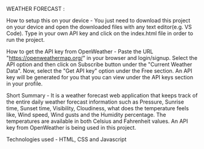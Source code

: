 WEATHER FORECAST :

How to setup this on your device -
You just need to download this project on your device and open the downloaded files with any text editor(e.g. VS Code). Type in your own API key and click on the index.html file in order to run the project.

How to get the API key from OpenWeather -
Paste the URL "https://openweathermap.org/" in your browser and login/signup. Select the API option and then click on Subscribe button under the "Current Weather Data". Now, select the "Get API key" option under the Free section. An API key will be generated for you that you can view under the API keys section in your profile.

Short Summary -
It is a weather forecast web application that keeps track of the entire daily weather forecast information such as Pressure, Sunrise time, Sunset time, Visibility, Cloudiness, what does the temperature feels like, Wind speed, Wind gusts and the Humidity percentage. The temperatures are available in both Celsius and Fahrenheit values. An API key from OpenWeather is being used in this project.

Technologies used -
HTML, CSS and Javascript
